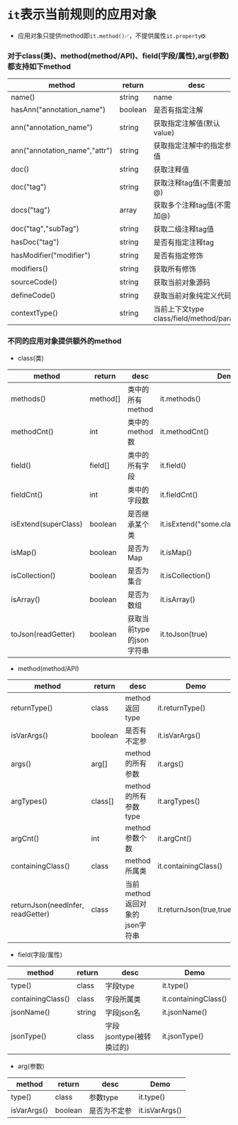 # `it`表示当前规则的应用对象

- 应用对象只提供method即`it.method()✅`，不提供属性`it.property❎`

### 对于class(类)、method(method/API)、field(字段/属性),arg(参数)都支持如下method


| method  |  return  |  desc  |  Demo  |
| ------------ | ------------ | ------------ |------------ |
| name() | string | name | it.name() |
| hasAnn("annotation_name") | boolean | 是否有指定注解 | it.hasAnn("org.springframework.web.bind.annotation.RequestBody")| 
| ann("annotation_name") | string | 获取指定注解值(默认value) | it.ann("org.springframework.web.bind.annotation.RequestBody")| 
| ann("annotation_name","attr") | string | 获取指定注解中的指定参数值 | it.ann("org.springframework.web.bind.annotation.RequestMapping","path")| 
| doc() | string | 获取注释值 | it.doc()| 
| doc("tag") | string | 获取注释tag值(不需要加@) | it.doc("return")| 
| docs("tag") | array<string> | 获取多个注释tag值(不需要加@) | it.docs("see")| 
| doc("tag","subTag") | string | 获取二级注释tag值 | it.doc("param","a")| 
| hasDoc("tag") | string | 是否有指定注释tag | it.hasDoc("ignore")| 
| hasModifier("modifier") | string | 是否有指定修饰 | it.hasModifier("public")| 
| modifiers() | string | 获取所有修饰 | it.modifiers() | 
| sourceCode() | string | 获取当前对象源码 | it.sourceCode() | 
| defineCode() | string | 获取当前对象纯定义代码 | it.defineCode() | 
| contextType() | string | 当前上下文type class/field/method/param | it.contextType()| 

### 不同的应用对象提供额外的method

- class(类)

| method  |  return  |  desc  |  Demo  |
| ------------ | ------------ | ------------ |------------ |
| methods() | method[] | 类中的所有method | it.methods() |
| methodCnt() | int | 类中的method数 | it.methodCnt() |
| field() | field[] | 类中的所有字段 | it.field() |
| fieldCnt() | int | 类中的字段数 | it.fieldCnt() |
| isExtend(superClass) | boolean | 是否继承某个类 | it.isExtend("some.class.qualifiedName") |
| isMap() | boolean | 是否为Map | it.isMap() |
| isCollection() | boolean | 是否为集合 | it.isCollection() |
| isArray() | boolean | 是否为数组 | it.isArray() |
| toJson(readGetter) | boolean | 获取当前type的json字符串 | it.toJson(true) |

- method(method/API)

| method  |  return  |  desc  |  Demo  |
| ------------ | ------------ | ------------ |------------ |
| returnType() | class | method返回type | it.returnType() |
| isVarArgs() | boolean | 是否有不定参 | it.isVarArgs() |
| args() | arg[] | method的所有参数 | it.args() |
| argTypes() | class[] | method的所有参数type | it.argTypes() |
| argCnt() | int | method参数个数 | it.argCnt() |
| containingClass() | class | method所属类 | it.containingClass() |
| returnJson(needInfer, readGetter) | class | 当前method返回对象的json字符串 | it.returnJson(true,true) |

- field(字段/属性)

| method  |  return  |  desc  |  Demo  |
| ------------ | ------------ | ------------ |------------ |
| type() | class | 字段type | it.type()| 
| containingClass() | class | 字段所属类 | it.containingClass() | 
| jsonName() | string | 字段json名 | it.jsonName() | 
| jsonType() | class | 字段jsontype(被转换过的) | it.jsonType() | 

- arg(参数)

| method  |  return  |  desc  |  Demo  |
| ------------ | ------------ | ------------ |------------ |
| type() | class | 参数type | it.type() |
| isVarArgs() | boolean | 是否为不定参 | it.isVarArgs() |
